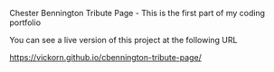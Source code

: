 Chester Bennington Tribute Page - This is the first part of my coding portfolio

You can see a live version of this project at the following URL

https://vickorn.github.io/cbennington-tribute-page/